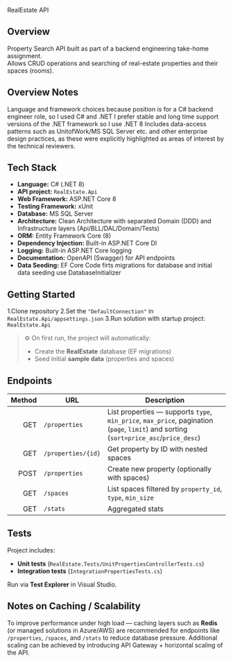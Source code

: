  RealEstate API

## Overview
Property Search API built as part of a backend engineering take-home assignment.  
Allows CRUD operations and searching of real-estate properties and their spaces (rooms).

## Overview Notes
Language and framework choices because position is for a C# backend engineer role, so I used C# and .NET
I prefer stable and long time support versions of the .NET framework so I use .NET 8
Includes data-access patterns such as UnitofWork/MS SQL Server etc. and other enterprise design practices,
as these were explicitly highlighted as areas of interest by the technical reviewers.

## Tech Stack

- **Language:** C# (.NET 8)
- **API project:** `RealEstate.Api`
- **Web Framework:** ASP.NET Core 8
- **Testing Framework:** xUnit
- **Database:** MS SQL Server
- **Architecture:** Clean Architecture with separated Domain (DDD) and Infrastructure layers (Api/BLL/DAL/Domain/Tests)
- **ORM:** Entity Framework Core (8)
- **Dependency Injection:** Built-in ASP.NET Core DI
- **Logging:** Built-in ASP.NET Core logging
- **Documentation:** OpenAPI (Swagger) for API endpoints
- **Data Seeding:** EF Core Code firts migrations for database and initial data seeding use DatabaseInitializer


## Getting Started

1.Clone repository
2.Set the `"DefaultConnection"` in `RealEstate.Api/appsettings.json`
3.Run solution with startup project: `RealEstate.Api` 


> ⚙️ On first run, the project will automatically:
> - Create the **RealEstate** database (EF migrations)
> - Seed initial **sample data** (properties and spaces)

## Endpoints

| Method | URL                     | Description                                             |
|-------:|-------------------------|---------------------------------------------------------|
| GET    | `/properties`          | List properties — supports `type`, `min_price`, `max_price`, pagination (`page`, `limit`) and sorting (`sort=price_asc`/`price_desc`)				 |
| GET    | `/properties/{id}`     | Get property by ID with nested spaces                    |
| POST   | `/properties`          | Create new property (optionally with spaces)             |
| GET    | `/spaces`             | List spaces filtered by `property_id`, `type`, `min_size` |
| GET    | `/stats`              | Aggregated stats											 |


## Tests

Project includes:

- **Unit tests** (`RealEstate.Tests/UnitPropertiesControllerTests.cs`)
- **Integration tests** (`IntegrationPropertiesTests.cs`)

Run via **Test Explorer** in Visual Studio.


## Notes on Caching / Scalability
To improve performance under high load — caching layers such as **Redis** (or managed solutions in Azure/AWS) 
are recommended for endpoints like `/properties`, `/spaces`, and `/stats` to reduce database pressure. 
Additional scaling can be achieved by introducing API Gateway + horizontal scaling of the API.